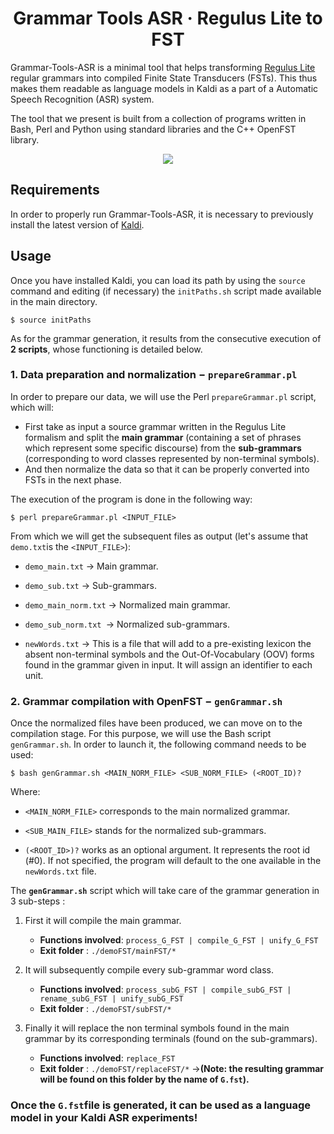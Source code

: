 <h1 align="center">
    Grammar Tools ASR &middot; Regulus Lite to FST
</h1>



Grammar-Tools-ASR is a minimal tool that helps transforming [Regulus Lite](https://arxiv.org/abs/1510.01942) regular grammars into compiled Finite State Transducers (FSTs). This thus makes them readable as language models in Kaldi as a part of a Automatic Speech Recognition (ASR) system.  

The tool that we present is built from a collection of programs written in Bash, Perl and Python using standard libraries and the C++ OpenFST library. 

<p align="center">
    <a href="https://github.com/lormaechea/Grammar-Tools-ASR/archive/master.zip">
        <img src="https://img.shields.io/badge/Grammar--Tools--ASR%201.0-DOWNLOAD-brightgreen?style=for-the-badge&logo=appveyor">
    </a>
</p>


## Requirements

In order to properly run Grammar-Tools-ASR, it is necessary to previously install the latest version of [Kaldi](https://github.com/kaldi-asr/kaldi).

## Usage

Once you have installed Kaldi, you can load its path by using the `source`  command and editing (if necessary) the `initPaths.sh` script made available in the main directory. 

    $ source initPaths

As for the grammar generation, it results from the consecutive execution of **2 scripts**, whose functioning is detailed below. 

### 1. Data preparation and normalization − `prepareGrammar.pl`

In order to prepare our data, we will use the Perl `prepareGrammar.pl` script, which will:

- First take as input a source grammar written in the Regulus Lite formalism and split the **main grammar** (containing a set of phrases which represent some specific discourse) from the **sub-grammars** (corresponding to word classes represented by non-terminal symbols). 
- And then normalize the data so that it can be properly converted into FSTs in the next phase. 

The execution of the program is done in the following way:

    $ perl prepareGrammar.pl <INPUT_FILE>

From which we will get the subsequent files as output (let's assume that `demo.txt`is the `<INPUT_FILE>`):

- `demo_main.txt` &rarr; Main grammar.

- `demo_sub.txt` &rarr; Sub-grammars.

- `demo_main_norm.txt` &rarr; Normalized main grammar.

- `demo_sub_norm.txt `&rarr; Normalized sub-grammars.

- `newWords.txt` &rarr; This is a file that will add to a pre-existing lexicon the absent non-terminal symbols and the Out-Of-Vocabulary (OOV) forms found in the grammar given in input. It will assign an identifier to each unit. 

  


### 2. Grammar compilation with OpenFST − `genGrammar.sh`

Once the normalized files have been produced, we can move on to the compilation stage. For this purpose, we will use the Bash script `genGrammar.sh`. In order to launch it, the following command needs to be used:

    $ bash genGrammar.sh <MAIN_NORM_FILE> <SUB_NORM_FILE> (<ROOT_ID)?

Where:

- `<MAIN_NORM_FILE>` corresponds to the main normalized grammar.

- `<SUB_MAIN_FILE>` stands for the normalized sub-grammars.

- `(<ROOT_ID>)?` works as an optional argument. It represents the root id (#0). If not specified, the program will default to the one available in the `newWords.txt` file.

  

The **`genGrammar.sh`** script which will take care of the grammar generation in 3 sub-steps :

1. First it will compile the main grammar.

   - **Functions involved**: `process_G_FST | compile_G_FST | unify_G_FST`
   - **Exit folder** : `./demoFST/mainFST/*`

2. It will subsequently compile every sub-grammar word class. 

   - **Functions involved**: `process_subG_FST | compile_subG_FST | rename_subG_FST | unify_subG_FST`
   - **Exit folder** : `./demoFST/subFST/*`

3. Finally it will replace the non terminal symbols found in the main grammar by its corresponding terminals (found on the sub-grammars).

   - **Functions involved**: `replace_FST`
   - **Exit folder** : `./demoFST/replaceFST/*` &rarr;**(Note: the resulting grammar will be found on this folder by the name of `G.fst`).**

###    Once the `G.fst`file is generated, it can be used as a language model in your Kaldi ASR experiments!

